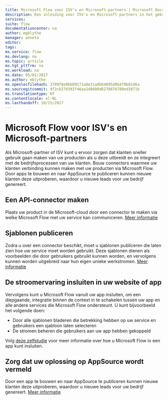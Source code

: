 ```yaml
---
title: Microsoft Flow voor ISV's en Microsoft-partners | Microsoft Docs
description: Een inleiding voor ISV's en Microsoft-partners in het gebruik van Microsoft Flow.
services: 
suite: flow
documentationcenter: na
author: mgblythe
manager: anneta
editor: 
tags: 
ms.service: flow
ms.devlang: na
ms.topic: article
ms.tgt_pltfrm: na
ms.workload: na
ms.date: 05/01/2017
ms.author: mblythe
ms.openlocfilehash: 3709f8e9bb09171a8e31a8b64695d064f0b8146a
ms.sourcegitcommit: 4f2cb27d392f46aa1d8680d6278876780ed3871b
ms.translationtype: HT
ms.contentlocale: nl-NL
ms.lasthandoff: 10/15/2017
---
```

# <a name="microsoft-flow-for-isvs-and-microsoft-partners"></a>Microsoft Flow voor ISV's en Microsoft-partners
Als Microsoft-partner of ISV kunt u ervoor zorgen dat klanten sneller gebruik gaan maken van uw producten als u deze uitbreidt en ze integreert met de bedrijfsprocessen van uw klanten. Bouw connectors waarmee uw klanten verbinding kunnen maken met uw producten via Microsoft Flow. Door apps te bouwen en naar AppSource te publiceren kunnen nieuwe klanten deze uitproberen, waardoor u nieuwe leads voor uw bedrijf genereert.

## <a name="build-an-api-connector"></a>Een API-connector maken
Plaats uw product in de Microsoft-cloud door een connector te maken via welke Microsoft Flow met uw service kan communiceren. [Meer informatie](api-connector-overview.md)

## <a name="publish-templates"></a>Sjablonen publiceren
Zodra u over een connector beschikt, moet u sjablonen publiceren die laten zien hoe uw service moet worden gebruikt. Deze sjablonen dienen als voorbeelden die door gebruikers gebruikt kunnen worden, en vervolgens kunnen worden uitgebreid naar hun eigen unieke werkstromen. [Meer informatie](publish-a-template.md)

## <a name="embed-the-flow-experience-in-your-website-or-app"></a>De stroomervaring insluiten in uw website of app
Vervolgens kunt u Microsoft Flow vanuit uw app insluiten, om een diepgaande, integratie binnen de context in te schakelen tussen uw app en alle andere services die Microsoft Flow ondersteunt. U kunt bijvoorbeeld het volgende doen:

* Door alle sjablonen bladeren die betrekking hebben op uw service en gebruikers een sjabloon laten selecteren
* De stromen beheren die gebruikers aan uw app hebben gekoppeld

Volg [deze zelfstudie](embed-flow-dev.md) voor meer informatie over hoe u Microsoft Flow in een app kunt insluiten.

## <a name="list-your-solution-on-appsource"></a>Zorg dat uw oplossing op AppSource wordt vermeld
Door een app te bouwen en naar AppSource te publiceren kunnen nieuwe klanten deze uitproberen, waardoor u nieuwe leads voor uw bedrijf genereert. [Meer informatie](dev-appsource-test-drive.md)

